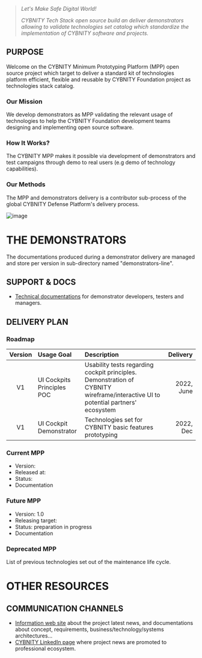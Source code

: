 > _Let's Make Safe Digital World!_
> 
> _CYBNITY Tech Stack open source build an deliver demonstrators allowing to validate technologies set catalog which standardize the implementation of CYBNITY software and projects._

## PURPOSE
Welcome on the CYBNITY Minimum Prototyping Platform (MPP) open source project which target to deliver a standard kit of technologies platform efficient, flexible and reusable by CYBNITY Foundation project as technologies stack catalog.
### Our Mission
We develop demonstrators as MPP validating the relevant usage of technologies to help the CYBNITY Foundation development teams designing and implementing open source software.
### How It Works?
The CYBNITY MPP makes it possible via development of demonstrators and test campaigns through demo to real users (e.g demo of technology capabilities).
### Our Methods
The MPP and demonstrators delivery is a contributor sub-process of the global CYBNITY Defense Platform's delivery process.

![image](https://user-images.githubusercontent.com/16148082/161949445-0c2ab441-745e-44d4-972b-f24cb7680fbd.png)

# THE DEMONSTRATORS
The documentations produced during a demonstrator delivery are managed and store per version in sub-directory named "demonstrators-line".

## SUPPORT & DOCS
- [Technical documentations](docs/README.md) for demonstrator developers, testers and managers.

## DELIVERY PLAN

### Roadmap

| Version | Usage Goal | Description | Delivery |
| :---: | :--- | :--- | ---: |
| V1 | UI Cockpits Principles POC | Usability tests regarding cockpit principles. Demonstration of CYBNITY wireframe/interactive UI to potential partners' ecosystem | 2022, June |
| V1 | UI Cockpit Demonstrator | Technologies set for CYBNITY basic features prototyping | 2022, Dec |

### Current MPP
- Version:
- Released at:
- Status:
- Documentation

### Future MPP
- Version: 1.0
- Releasing target:
- Status: preparation in progress
- Documentation

### Deprecated MPP
List of previous technologies set out of the maintenance life cycle.

# OTHER RESOURCES
## COMMUNICATION CHANNELS
- [Information web site](https://cybnity.notion.site/CYBNITY-Universe-c707ba2ebc3047c6ad533f18b2e0f9db) about the project latest news, and documentations about concept, requirements, business/technology/systems architectures...
- [CYBNITY LinkedIn page](https://www.linkedin.com/company/cybnity) where project news are promoted to professional ecosystem.
